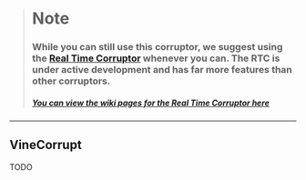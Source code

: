 > # Note
>
> ### While you can still use this corruptor, we suggest using the [Real Time Corruptor](http://redscientist.com/#/rtc "Real Time Corruptor RTC") whenever you can. The RTC is under active development and has far more features than other corruptors.
>
> ##### [You can view the wiki pages for the Real Time Corruptor here](https://corrupt.wiki/corruptors/rtc-real-time-corruptor)

---

## 

## VineCorrupt

TODO

